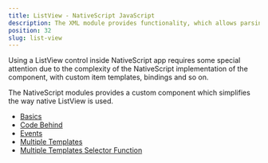 ```yaml
---
title: ListView - NativeScript JavaScript
description: The XML module provides functionality, which allows parsing an XML content in NativeSciprt. The module enables searching for specific attribute and its value or taking the data(e.g. `text` value) locked between the XML elements.
position: 32
slug: list-view
---
```

Using a ListView control inside NativeScript app requires some special attention due to the complexity of the NativeScript implementation of the component, with custom item templates, bindings and so on. 

The NativeScript modules provides a custom component which simplifies the way native ListView is used. 


<snippet id='require-list-view'/>

* [Basics](#basics)
* [Code Behind](#code-behind)
* [Events](#events)
* [Multiple Templates](#multiple-templates)
* [Multiple Templates Selector Function](#multiple-templates-selector-function)